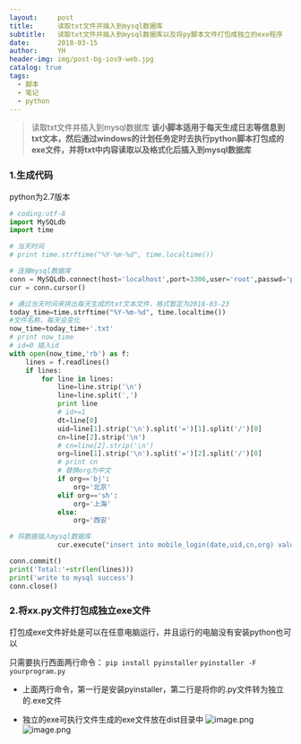 ```yaml
---
layout:     post
title:      读取txt文件并插入到mysql数据库
subtitle:   读取txt文件并插入到mysql数据库以及将py脚本文件打包成独立的exe程序
date:       2018-03-15
author:     YH
header-img: img/post-bg-ios9-web.jpg
catalog: true
tags:
  - 脚本
  - 笔记
  - python
---
```


> 读取txt文件并插入到mysql数据库
**该小脚本适用于每天生成日志等信息到txt文本，然后通过windows的计划任务定时去执行python脚本打包成的exe文件，并将txt中内容读取以及格式化后插入到mysql数据库**

### 1.生成代码
python为2.7版本
```python
# coding:utf-8
import MySQLdb
import time

# 当天时间
# print time.strftime("%Y-%m-%d", time.localtime()) 

# 连接mysql数据库
conn = MySQLdb.connect(host='localhost',port=3306,user='root',passwd='password',db='dominotypedata',charset='utf8')
cur = conn.cursor()

# 通过当天时间来拼出每天生成的txt文本文件，格式暂定为2018-03-23
today_time=time.strftime("%Y-%m-%d", time.localtime())
#文件名称，每天会变化
now_time=today_time+'.txt'
# print now_time
# id=0 插入id
with open(now_time,'rb') as f:
    lines = f.readlines()
    if lines:
        for line in lines:
            line=line.strip('\n')
            line=line.split(',')
            print line
            # id+=1
            dt=line[0]
            uid=line[1].strip('\n').split('=')[1].split('/')[0]
            cn=line[2].strip('\n')
            # cn=line[2].strip('\n')
            org=line[1].strip('\n').split('=')[2].split('/')[0]
            # print cn
            # 替换org为中文
            if org=='bj':
                org='北京'
            elif org=='sh':
                org='上海'
            else:
                org='西安'

# 将数据插入mysql数据库
            cur.execute("insert into mobile_login(date,uid,cn,org) values(%s,%s,%s,%s)",[dt,uid,cn,org])

conn.commit()
print('Total:'+str(len(lines)))
print('write to mysql success')
conn.close()
```
### 2.将xx.py文件打包成独立exe文件
打包成exe文件好处是可以在任意电脑运行，并且运行的电脑没有安装python也可以

只需要执行西面两行命令：
`pip install pyinstaller`
`pyinstaller -F yourprogram.py`
- 上面两行命令，第一行是安装pyinstaller，第二行是将你的.py文件转为独立的.exe文件

- 独立的exe可执行文件生成的exe文件放在dist目录中
![image.png](https://upload-images.jianshu.io/upload_images/545178-b58ea2b7f174757e.png?imageMogr2/auto-orient/strip%7CimageView2/2/w/1240)
![image.png](https://upload-images.jianshu.io/upload_images/545178-4acfb64001c3aee0.png?imageMogr2/auto-orient/strip%7CimageView2/2/w/1240)